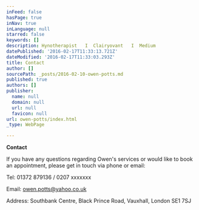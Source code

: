 ```yaml
---
inFeed: false
hasPage: true
inNav: true
inLanguage: null
starred: false
keywords: []
description: Hynotherapist   I  Clairyovant   I  Medium
datePublished: '2016-02-17T11:33:13.721Z'
dateModified: '2016-02-17T11:33:03.293Z'
title: Contact
author: []
sourcePath: _posts/2016-02-10-owen-potts.md
published: true
authors: []
publisher:
  name: null
  domain: null
  url: null
  favicon: null
url: owen-potts/index.html
_type: WebPage

---
```

**Contact**

If you have any questions regarding Owen's services or would like to book an appointment, please get in touch via phone or email:

Tel: 01372 879136 / 0207 xxxxxxx

Email: owen.potts@yahoo.co.uk

Address: Southbank Centre, Black Prince Road, Vauxhall, London SE1 7SJ